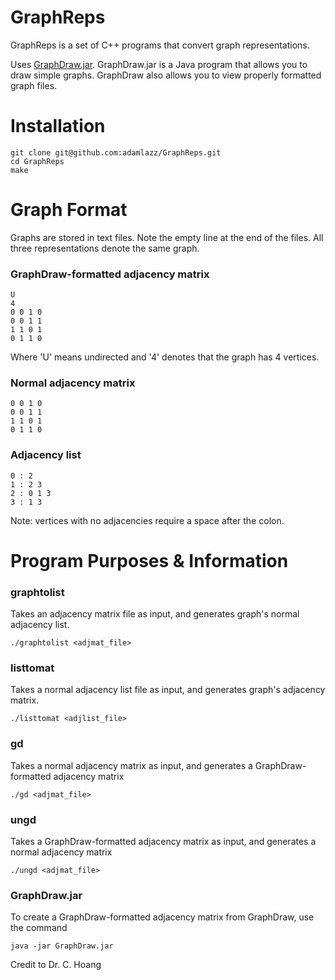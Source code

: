 # GraphReps
GraphReps is a set of C++ programs that convert graph representations.

Uses [GraphDraw.jar](http://multires.caltech.edu/~keenan/GraphDraw/index.html). GraphDraw.jar is a Java program that allows you to draw simple graphs. GraphDraw also allows you to view properly formatted graph files.

# Installation

```
git clone git@github.com:adamlazz/GraphReps.git
cd GraphReps
make
```

# Graph Format
Graphs are stored in text files. Note the empty line at the end of the files. All three representations denote the same graph.

### GraphDraw-formatted adjacency matrix

```
U
4
0 0 1 0
0 0 1 1
1 1 0 1
0 1 1 0

```

Where 'U' means undirected and '4' denotes that the graph has 4 vertices.

### Normal adjacency matrix

```
0 0 1 0
0 0 1 1
1 1 0 1
0 1 1 0

```

### Adjacency list

```
0 : 2
1 : 2 3
2 : 0 1 3
3 : 1 3

```

Note: vertices with no adjacencies require a space after the colon.

# Program Purposes & Information
### graphtolist
Takes an adjacency matrix file as input, and generates graph's normal adjacency list.

```
./graphtolist <adjmat_file>
```

### listtomat
Takes a normal adjacency list file as input, and generates graph's adjacency matrix.

```
./listtomat <adjlist_file>
```

### gd
Takes a normal adjacency matrix as input, and generates a GraphDraw-formatted adjacency matrix

```
./gd <adjmat_file>
```

### ungd
Takes a GraphDraw-formatted adjacency matrix as input, and generates a normal adjacency matrix

```
./ungd <adjmat_file>
```

### GraphDraw.jar
To create a GraphDraw-formatted adjacency matrix from GraphDraw, use the command

```
java -jar GraphDraw.jar
```

Credit to Dr. C. Hoang